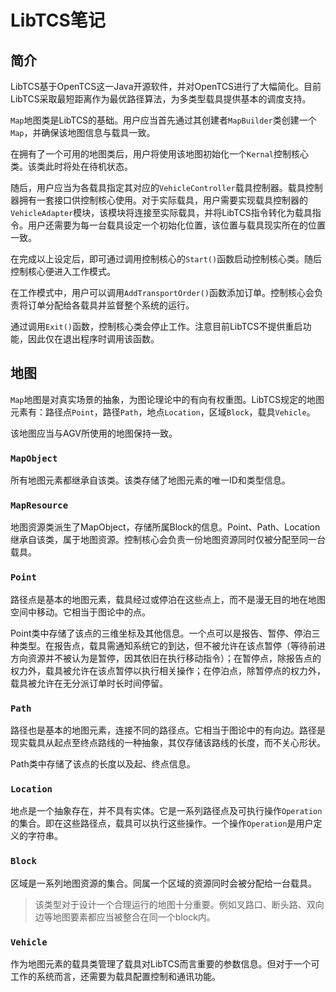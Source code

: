 # LibTCS笔记

## 简介

LibTCS基于OpenTCS这一Java开源软件，并对OpenTCS进行了大幅简化。目前LibTCS采取最短距离作为最优路径算法，为多类型载具提供基本的调度支持。

`Map`地图类是LibTCS的基础。用户应当首先通过其创建者`MapBuilder`类创建一个`Map`，并确保该地图信息与载具一致。

在拥有了一个可用的地图类后，用户将使用该地图初始化一个`Kernal`控制核心类。该类此时将处在待机状态。

随后，用户应当为各载具指定其对应的`VehicleController`载具控制器。载具控制器拥有一套接口供控制核心使用。对于实际载具，用户需要实现载具控制器的`VehicleAdapter`模块，该模块将连接至实际载具，并将LibTCS指令转化为载具指令。用户还需要为每一台载具设定一个初始化位置，该位置与载具现实所在的位置一致。

在完成以上设定后，即可通过调用控制核心的`Start()`函数启动控制核心类。随后控制核心便进入工作模式。

在工作模式中，用户可以调用`AddTransportOrder()`函数添加订单。控制核心会负责将订单分配给各载具并监督整个系统的运行。

通过调用`Exit()`函数，控制核心类会停止工作。注意目前LibTCS不提供重启功能，因此仅在退出程序时调用该函数。

## 地图

`Map`地图是对真实场景的抽象，为图论理论中的有向有权重图。LibTCS规定的地图元素有：路径点`Point`，路径`Path`，地点`Location`，区域`Block`，载具`Vehicle`。

该地图应当与AGV所使用的地图保持一致。

### `MapObject`

所有地图元素都继承自该类。该类存储了地图元素的唯一ID和类型信息。

### `MapResource`

地图资源类派生了MapObject，存储所属Block的信息。Point、Path、Location继承自该类，属于地图资源。控制核心会负责一份地图资源同时仅被分配至同一台载具。

### `Point`

路径点是基本的地图元素，载具经过或停泊在这些点上，而不是漫无目的地在地图空间中移动。它相当于图论中的点。

Point类中存储了该点的三维坐标及其他信息。一个点可以是报告、暂停、停泊三种类型。在报告点，载具需通知系统它的到达，但不被允许在该点暂停（等待前进方向资源并不被认为是暂停，因其依旧在执行移动指令）；在暂停点，除报告点的权力外，载具被允许在该点暂停以执行相关操作；在停泊点，除暂停点的权力外，载具被允许在无分派订单时长时间停留。

### `Path`

路径也是基本的地图元素，连接不同的路径点。它相当于图论中的有向边。路径是现实载具从起点至终点路线的一种抽象，其仅存储该路线的长度，而不关心形状。

Path类中存储了该点的长度以及起、终点信息。

### `Location`

地点是一个抽象存在，并不具有实体。它是一系列路径点及可执行操作`Operation`的集合。即在这些路径点，载具可以执行这些操作。一个操作`Operation`是用户定义的字符串。

### `Block`

区域是一系列地图资源的集合。同属一个区域的资源同时会被分配给一台载具。

> 该类型对于设计一个合理运行的地图十分重要。例如叉路口、断头路、双向边等地图要素都应当被整合在同一个block内。

### `Vehicle`

作为地图元素的载具类管理了载具对LibTCS而言重要的参数信息。但对于一个可工作的系统而言，还需要为载具配置控制和通讯功能。
